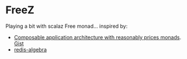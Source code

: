 FreeZ
=====

Playing a bit with scalaz Free monad... inspired by:

* [Composable application architecture with reasonably prices monads](https://github.com/ethul/redis-algebra). [Gist](https://gist.github.com/runarorama/a8fab38e473fafa0921d)
* [redis-algebra](https://github.com/ethul/redis-algebra)
